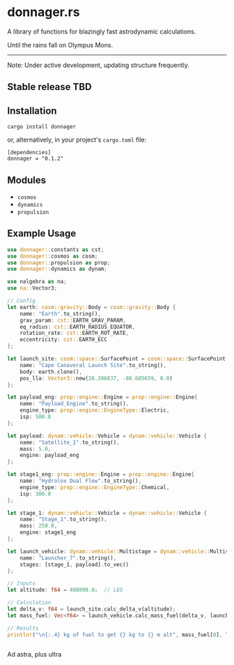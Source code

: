 # donnager.rs

A library of functions for blazingly fast astrodynamic calculations. 

Until the rains fall on Olympus Mons.


---
Note: Under active development, updating structure frequently.

Stable release TBD
---


## Installation
```
cargo install donnager
```

or, alternatively, in your project's `cargo.toml` file:

```
[dependencies]
donnager = "0.1.2"
```

## Modules
- `cosmos`
- `dynamics`
- `propulsion`

## Example Usage

```Rust
use donnager::constants as cst;
use donnager::cosmos as cosm;
use donnager::propulsion as prop;
use donnager::dynamics as dynam;

use nalgebra as na;
use na::Vector3;

// Config
let earth: cosm::gravity::Body = cosm::gravity::Body {
    name: "Earth".to_string(),
    grav_param: cst::EARTH_GRAV_PARAM,
    eq_radius: cst::EARTH_RADIUS_EQUATOR,
    rotation_rate: cst::EARTH_ROT_RATE,
    eccentricity: cst::EARTH_ECC
};

let launch_site: cosm::space::SurfacePoint = cosm::space::SurfacePoint {
    name: "Cape Canaveral Launch Site".to_string(),
    body: earth.clone(),
    pos_lla: Vector3::new(28.396837, -80.605659, 0.0)
};

let payload_eng: prop::engine::Engine = prop::engine::Engine{
    name: "Payload_Engine".to_string(),
    engine_type: prop::engine::EngineType::Electric,
    isp: 500.0
};

let payload: dynam::vehicle::Vehicle = dynam::vehicle::Vehicle {
    name: "Satellite_1".to_string(),
    mass: 5.0,
    engine: payload_eng
};

let stage1_eng: prop::engine::Engine = prop::engine::Engine{
    name: "Hydrolox Dual Flow".to_string(),
    engine_type: prop::engine::EngineType::Chemical,
    isp: 300.0
};

let stage_1: dynam::vehicle::Vehicle = dynam::vehicle::Vehicle {
    name: "Stage_1".to_string(),
    mass: 250.0, 
    engine: stage1_eng
};

let launch_vehicle: dynam::vehicle::Multistage = dynam::vehicle::Multistage{
    name: "Launcher_7".to_string(),
    stages: [stage_1, payload].to_vec()
};

// Inputs
let altitude: f64 = 408000.0;  // LEO

// Calculation
let delta_v: f64 = launch_site.calc_delta_v(altitude);
let mass_fuel: Vec<f64> = launch_vehicle.calc_mass_fuel(delta_v, launch_site);

// Results
println!("\n{:.4} kg of fuel to get {} kg to {} m alt", mass_fuel[0], launch_vehicle.stages[1].mass, altitude);
    
```

Ad astra, plus ultra
